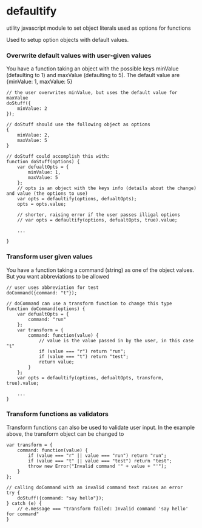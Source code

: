 defaultify
==========

utility javascript module to set object literals used as options for functions

Used to setup option objects with default values.

### Overwrite default values with user-given values ###
You have a function taking an object with the possible keys minValue (defaulting to 1) and maxValue (defaulting to 5).
The default value are {minValue: 1, maxValue: 5}

    // the user overwrites minValue, but uses the default value for maxValue
    doStuff({
        minValue: 2
    });
    
    // doStuff should use the following object as options
    {
        minValue: 2,
        maxValue: 5
    }
    
    // doStuff could accomplish this with:
    function doStuff(options) {
        var defualtOpts = {
            minValue: 1,
            maxValue: 5
        };
        // opts is an object with the keys info (details about the change) and value (the options to use)
        var opts = defaultify(options, defualtOpts);
        opts = opts.value;
        
        // shorter, raising error if the user passes illigal options
        // var opts = defaultify(options, defualtOpts, true).value;
        
        ...
    
    }

### Transform user given values ###
You have a function taking a command (string) as one of the object values. But you want abbreviations to be allowed

    // user uses abbreviation for test
    doCommand({command: "t"});
    
    // doCommand can use a transform function to change this type
    function doCommand(options) {
        var defualtOpts = {
            command: "run"
        };
        var transform = {
            command: function(value) {
                // value is the value passed in by the user, in this case "t"
                if (value === "r") return "run";
                if (value === "t") return "test";
                return value;
            }
        };
        var opts = defaultify(options, defualtOpts, transform, true).value;
        
        ...
    }

### Transform functions as validators ###
Transform functions can also be used to validate user input. In the example above, the transform object can be changed
to

    var transform = {
        command: function(value) {
            if (value === "r" || value === "run") return "run";
            if (value === "t" || value === "test") return "test";
            throw new Error("Invalid command '" + value + "'");
        }
    };
    
    // calling doCommand with an invalid command text raises an error
    try {
        doStuff({command: "say hello"});
    } catch (e) {
        // e.message === "transform failed: Invalid command 'say hello' for command"
    }
    
